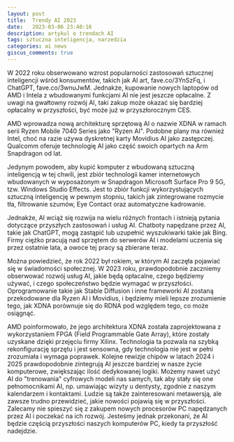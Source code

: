 ```yaml
---
layout: post
title:  Trendy AI 2023
date:   2023-03-06 23:40:16
description: artykul o trendach AI
tags: sztuczna inteligencja, narzedzia
categories: ai news
giscus_comments: true
---
```

W 2022 roku obserwowano wzrost popularności zastosowań sztucznej inteligencji wśród konsumentów, takich jak AI art, fave.co/3YnSzFq, i ChatGPT, fave.co/3wnuJwM. Jednakże, kupowanie nowych laptopów od AMD i Intela z wbudowanymi funkcjami AI nie jest jeszcze opłacalne. Z uwagi na gwałtowny rozwój AI, taki zakup może okazać się bardziej opłacalny w przyszłości, być może już w przyszłorocznym CES.

AMD wprowadza nową architekturę sprzętową AI o nazwie XDNA w ramach serii Ryzen Mobile 7040 Series jako "Ryzen AI". Podobne plany ma również Intel, choć na razie używa dyskretnej karty Movidius AI jako zastępczej. Qualcomm oferuje technologię AI jako część swoich opartych na Arm Snapdragon od lat.

Jedynym powodem, aby kupić komputer z wbudowaną sztuczną inteligencją w tej chwili, jest zbiór technologii kamer internetowych wbudowanych w wyposażonym w Snapdragon Microsoft Surface Pro 9 5G, tzw. Windows Studio Effects. Jest to zbiór funkcji wykorzystujących sztuczną inteligencję w pewnym stopniu, takich jak zintegrowane rozmycie tła, filtrowanie szumów, Eye Contact oraz automatyczne kadrowanie.

Jednakże, AI wciąż się rozwija na wielu różnych frontach i istnieją pytania dotyczące przyszłych zastosowań i usług AI. Chatboty napędzane przez AI, takie jak ChatGPT, mogą zastąpić lub uzupełnić wyszukiwarki takie jak Bing. Firmy ciężko pracują nad sprzętem do serwerów AI i modelami uczenia się przez ostatnie lata, a owoce tej pracy są zbierane teraz.

Można powiedzieć, że rok 2022 był rokiem, w którym AI zaczęła pojawiać się w świadomości społecznej. W 2023 roku, prawdopodobnie zaczniemy obserwować rozwój usług AI, jakie będą opłacalne, czego będziemy używać, i czego społeczeństwo będzie wymagać w przyszłości. Oprogramowanie takie jak Stable Diffusion i inne frameworki AI zostaną przekodowane dla Ryzen AI i Movidius, i będziemy mieli lepsze zrozumienie tego, jak XDNA porównuje się do RDNA pod względem tego, co może osiągnąć.

AMD poinformowało, że jego architektura XDNA została zaprojektowana z wykorzystaniem FPGA (Field Programmable Gate Array), które zostały uzyskane dzięki przejęciu firmy Xilinx. Technologia ta pozwala na szybką rekonfigurację sprzętu i jest sensowna, gdy technologia nie jest w pełni zrozumiała i wymaga poprawek. Kolejne rewizje chipów w latach 2024 i 2025 prawdopodobnie zintegrują AI jeszcze bardziej w nasze życie komputerowe, zwiększając ilość dedykowanej logiki. Możemy nawet użyć AI do "trenowania" cyfrowych modeli nas samych, tak aby stały się one pełnomocnikami AI, np. umawiając wizyty u dentysty, zgodnie z naszym kalendarzem i kontaktami. Ludzie są także zainteresowani metawersją, ale zawsze trudno przewidzieć, jakie nowości pojawią się w przyszłości. Zalecamy nie spieszyć się z zakupem nowych procesorów PC napędzanych przez AI i poczekać na ich rozwój. Jesteśmy jednak przekonani, że AI będzie częścią przyszłości naszych komputerów PC, kiedy ta przyszłość nadejdzie.